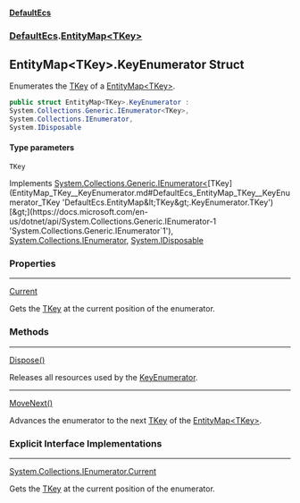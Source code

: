 #### [DefaultEcs](index.md 'index')
### [DefaultEcs](index.md#DefaultEcs 'DefaultEcs').[EntityMap&lt;TKey&gt;](EntityMap_TKey_.md 'DefaultEcs.EntityMap&lt;TKey&gt;')
## EntityMap&lt;TKey&gt;.KeyEnumerator Struct
Enumerates the [TKey](EntityMap_TKey__KeyEnumerator.md#DefaultEcs_EntityMap_TKey__KeyEnumerator_TKey 'DefaultEcs.EntityMap&lt;TKey&gt;.KeyEnumerator.TKey') of a [EntityMap&lt;TKey&gt;](EntityMap_TKey_.md 'DefaultEcs.EntityMap&lt;TKey&gt;').  
```csharp
public struct EntityMap<TKey>.KeyEnumerator :
System.Collections.Generic.IEnumerator<TKey>,
System.Collections.IEnumerator,
System.IDisposable
```
#### Type parameters
<a name='DefaultEcs_EntityMap_TKey__KeyEnumerator_TKey'></a>
`TKey`  
  

Implements [System.Collections.Generic.IEnumerator&lt;](https://docs.microsoft.com/en-us/dotnet/api/System.Collections.Generic.IEnumerator-1 'System.Collections.Generic.IEnumerator`1')[TKey](EntityMap_TKey__KeyEnumerator.md#DefaultEcs_EntityMap_TKey__KeyEnumerator_TKey 'DefaultEcs.EntityMap&lt;TKey&gt;.KeyEnumerator.TKey')[&gt;](https://docs.microsoft.com/en-us/dotnet/api/System.Collections.Generic.IEnumerator-1 'System.Collections.Generic.IEnumerator`1'), [System.Collections.IEnumerator](https://docs.microsoft.com/en-us/dotnet/api/System.Collections.IEnumerator 'System.Collections.IEnumerator'), [System.IDisposable](https://docs.microsoft.com/en-us/dotnet/api/System.IDisposable 'System.IDisposable')  
### Properties

***
[Current](EntityMap_TKey__KeyEnumerator_Current.md 'DefaultEcs.EntityMap&lt;TKey&gt;.KeyEnumerator.Current')

Gets the [TKey](EntityMap_TKey__KeyEnumerator.md#DefaultEcs_EntityMap_TKey__KeyEnumerator_TKey 'DefaultEcs.EntityMap&lt;TKey&gt;.KeyEnumerator.TKey') at the current position of the enumerator.  
### Methods

***
[Dispose()](EntityMap_TKey__KeyEnumerator_Dispose().md 'DefaultEcs.EntityMap&lt;TKey&gt;.KeyEnumerator.Dispose()')

Releases all resources used by the [KeyEnumerator](EntityMap_TKey__KeyEnumerator.md 'DefaultEcs.EntityMap&lt;TKey&gt;.KeyEnumerator').  

***
[MoveNext()](EntityMap_TKey__KeyEnumerator_MoveNext().md 'DefaultEcs.EntityMap&lt;TKey&gt;.KeyEnumerator.MoveNext()')

Advances the enumerator to the next [TKey](EntityMap_TKey__KeyEnumerator.md#DefaultEcs_EntityMap_TKey__KeyEnumerator_TKey 'DefaultEcs.EntityMap&lt;TKey&gt;.KeyEnumerator.TKey') of the [EntityMap&lt;TKey&gt;](EntityMap_TKey_.md 'DefaultEcs.EntityMap&lt;TKey&gt;').
### Explicit Interface Implementations

***
[System.Collections.IEnumerator.Current](EntityMap_TKey__KeyEnumerator_System_Collections_IEnumerator_Current.md 'DefaultEcs.EntityMap&lt;TKey&gt;.KeyEnumerator.System.Collections.IEnumerator.Current')

Gets the [TKey](EntityMap_TKey__KeyEnumerator.md#DefaultEcs_EntityMap_TKey__KeyEnumerator_TKey 'DefaultEcs.EntityMap&lt;TKey&gt;.KeyEnumerator.TKey') at the current position of the enumerator.  
